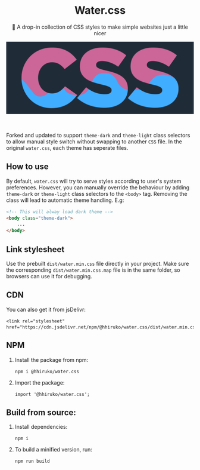 <h1 align="center">Water.css</h1>
<p align="center">🌊 A drop-in collection of CSS styles to make simple websites just a little nicer</p>

[![Water.css](/assets/logo.svg)](https://hhiruko.github.io/water.css/)

<br>

Forked and updated to support `theme-dark` and `theme-light` class selectors to allow manual style switch without swapping to another `CSS` file. In the original `water.css`, each theme has seperate files.

## How to use
By default, `water.css` will try to serve styles according to user's system preferences. However, you can manually override the behaviour by adding `theme-dark` or `theme-light` class selectors to the `<body>` tag. Removing the class will lead to automatic theme handling. E.g:
```html
<!-- This will alway load dark theme -->
<body class="theme-dark">
    ...
</body>
```

## Link stylesheet
Use the prebuilt `dist/water.min.css` file directly in your project. Make sure the corresponding `dist/water.min.css.map` file is in the same folder, so browsers can use it for debugging.

## CDN
You can also get it from jsDelivr:
```
<link rel="stylesheet" href="https://cdn.jsdelivr.net/npm/@hhiruko/water.css/dist/water.min.css">
```

## NPM
1. Install the package from npm:
    ```
    npm i @hhiruko/water.css
    ```
2. Import the package:
   ```
   import '@hhiruko/water.css';
   ```

## Build from source:
1. Install dependencies:
    ```
    npm i
    ```
2. To build a minified version, run:
    ```
    npm run build
    ```
